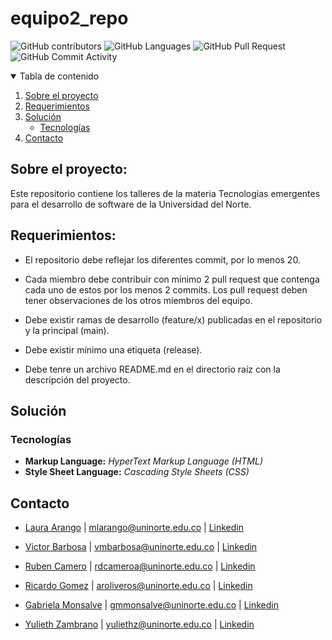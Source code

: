 # equipo2_repo

![GitHub contributors](https://img.shields.io/github/contributors/lmarangoc/equipo2_repo?style=flat-square)
![GitHub Languages](https://img.shields.io/github/languages/count/lmarangoc/equipo2_repo?style=flat-square)
![GitHub Pull Request](https://img.shields.io/github/issues-pr/lmarangoc/equipo2_repo?style=flat-square)
![GitHub Commit Activity](https://img.shields.io/github/commit-activity/w/lmarangoc/equipo2_repo?style=flat-square)

<!-- TABLE OF CONTENTS -->
<details open="open">
  <summary>Tabla de contenido</summary>
  <ol>
    <li>
      <a href="#sobre-el-proyecto">Sobre el proyecto</a>
    </li>
    <li>
      <a href="#requerimientos">Requerimientos</a>
    </li>
    <li><a href="#solución">Solución</a>
      <ul>
        <li><a href="#tecnologías">Tecnologías</a></li>
      </ul>
    </li>
    <li><a href="#contacto">Contacto</a></li>
  </ol>
</details>

## Sobre el proyecto:

Este repositorio contiene los talleres de la materia Tecnologías emergentes para el desarrollo de software de la Universidad del Norte.

## Requerimientos:

* El repositorio debe reflejar los diferentes commit, por lo menos 20.

* Cada miembro debe contribuir con mínimo 2 pull request que contenga cada uno de estos por los menos 2 commits. Los pull request deben tener observaciones de los otros miembros del equipo.

* Debe existir ramas de desarrollo (feature/x) publicadas en el repositorio y la principal (main).

* Debe existir mínimo una etiqueta (release).

* Debe tenre un archivo README.md en el directorio raíz con la descripción del proyecto.

## Solución

### Tecnologías

* **Markup Language:** *HyperText Markup Language (HTML)*
* **Style Sheet Language:** *Cascading Style Sheets (CSS)*

## Contacto

* [Laura Arango](https://github.com/lmarangoc) | mlarango@uninorte.edu.co | [Linkedin](https://www.linkedin.com/in/lmarangoc/)

* [Victor Barbosa](https://github.com/vmbarbosa) | vmbarbosa@uninorte.edu.co | [Linkedin](https://www.linkedin.com/in/victormbarbosa/)

* [Ruben Camero](https://github.com/RubenCameroAmador) | rdcameroa@uninorte.edu.co | [Linkedin](https://www.linkedin.com/in/rubencameroamador/)

* [Ricardo Gomez](https://github.com/RicardoGmzO) | aroliveros@uninorte.edu.co | [Linkedin](https://www.linkedin.com/in/ricardo-antonio-g%C3%B3mez-oliveros-15389a160/)

* [Gabriela Monsalve](https://github.com/gmmonsalve) | gmmonsalve@uninorte.edu.co | [Linkedin](https://www.linkedin.com/in/gmmonsalve/)

* [Yulieth Zambrano](https://github.com/yuliethzav) | yuliethz@uninorte.edu.co | [Linkedin](https://www.linkedin.com/in/yuliethzambrano/)

